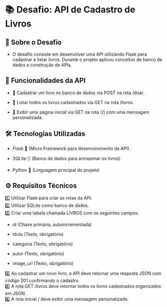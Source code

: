 # 📚 Desafio: API de Cadastro de Livros

## 📝 Sobre o Desafio

- O desafio consiste em desenvolver uma API utilizando Flask para cadastrar e listar livros. Durante o projeto aplicou conceitos de banco de dados e construção de APIs.

## 🎯 Funcionalidades da API

- 📌 Cadastrar um livro no banco de dados via POST na rota /doar.

- 📌 Listar todos os livros cadastrados via GET na rota /livros.

- 📌 Exibir uma página inicial via GET na rota (/) com uma mensagem personalizada.

## 🛠️ Tecnologias Utilizadas

- Flask 🚀 (Micro Framework para desenvolvimento da API)

- SQLite 🗄️ (Banco de dados para armazenar os livros)

- Python 🐍 (Linguagem principal do projeto)

## ⚙️ Requisitos Técnicos

1️⃣ Utilizar Flask para criar as rotas da API. <br>
2️⃣ Utilizar SQLite como banco de dados. <br>
3️⃣ Criar uma tabela chamada LIVROS com os seguintes campos: <br>

- id (Chave primária, autoincrementada)

- titulo (Texto, obrigatório)

- categoria (Texto, obrigatório)

- autor (Texto, obrigatório)

- image_url (Texto, obrigatório)

4️⃣ Ao cadastrar um novo livro, a API deve retornar uma resposta JSON com código 201 confirmando o cadastro. <br>
5️⃣ A rota GET /livros deve retornar todos os livros cadastrados organizados em JSON. <br> 
6️⃣ A rota inicial / deve exibir uma mensagem personalizada. <br>
